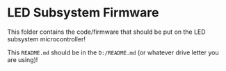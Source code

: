 # LED Subsystem Firmware

This folder contains the code/firmware that should be put on the LED subsystem microcontroller!

This `README.md` should be in the `D:/README.md` (or whatever drive letter you are using)!